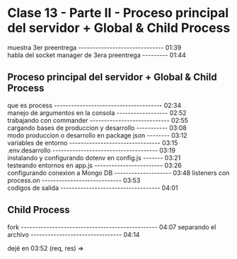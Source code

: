 # Clase 13 - Parte II - Proceso principal del servidor + Global & Child Process

muestra 3er preentrega ------------------------------ 01:39  
habla del socket manager de 3era preentrega --------- 01:44  

## Proceso principal del servidor + Global & Child Process

que es process -------------------------------------- 02:34  
manejo de argumentos en la consola ------------------ 02:52  
trabajando con commander ---------------------------- 02:55  
cargando bases de produccion y desarrollo ----------- 03:08  
modo produccion o desarrollo en package json -------- 03:12  
variables de entorno -------------------------------- 03:15  
.env.desarrollo ------------------------------------- 03:19  
instalando y configurando dotenv en config.js ------- 03:21  
testeando entornos en app.js ------------------------ 03:26  
configurando conexion a Mongo DB -------------------- 03:48
listeners con process.on ---------------------------- 03:53  
codigos de salida ----------------------------------- 04:01  

## Child Process

fork ------------------------------------------------ 04:07
separando el archivo -------------------------------- 04:14  




dejé en 03:52
(req, res) =>